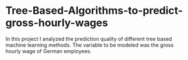 # Tree-Based-Algorithms-to-predict-gross-hourly-wages
In this project I analyzed the prediction quality of different tree based machine learning methods. The variable to be modeled was the gross hourly wage of German employees.
